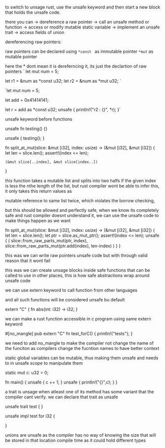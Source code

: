 to switch to unsage rust, use the unsafe keyword and then start a new block that holds the unsafe code.

there you can
-> dereference a raw pointer
-> call an unsafe method or function
-> access or modify mutable static variable
-> implement an unsafe trait
-> access fields of union

dereferencing raw pointers:

raw pointers can be declared using 
`*const ` as immutable pointer
`*mut` as mutable pointer

here the * dont mean it is dereferncing it, its just the declartion of raw pointers
`
let mut num = 5;

let r1 = &num as *const u32;
let r2 = &num as *mut u32; 
`

`let mut num = 5;


let add = 0x41414141;

let r = add as *const u32;
unsafe {
	println!("r2 : {}", *r);
    }`


unsafe keyword before functions

unsafe fn testing() {}

unsafe {
	testing();
}

fn split_at_mut(slice: &mut [i32], index: usize) -> (&mut [i32], &mut [i32]) {
    let len = slice.len();
    assert!(index <= len);

    (&mut slice[..index], &mut slice[index..])
}

this function takes a mutable list and splits into two halfs if the given index is less the nthe length of the list, but rust compiler wont be able to infer this, it only takes this return values as 

mutable reference to same list twice, which violates the borrow checking,

but this should be allowed and perfectly safe, when we know its completely safe and rust compiler doesnt understand it, we can use the unsafe code to make things happen as we want

fn split_at_mut(slice: &mut [i32], index: usize) -> (&mut [i32], &mut [i32]) {
    let len = slice.len();
    let ptr = slice.as_mut_ptr();
    assert!(index <= len);
    unsafe {
        (
            slice::from_raw_parts_mut(ptr, index),
            slice::from_raw_parts_mut(ptr.add(index), len-index)
        )
    }
}

this was we can write raw pointers unsafe code but with through valid reason that it wont fail

this was we can create unsage blocks inside safe functions that can be called to use in other places, this is how safe abstractions wrap around unsafe code

we can use extern keyword to call function from other languages

and all such functions will be considered unsafe bu default

extern "C" {
	fn abs(int: i32) -> i32;
}

we can make a rust function accessible in c program using same extern keyword

#[no_mangle]
pub extern "C" fn test_forC() {
	println!("tests");
}

we need to add no_mangle to make the compiler not change the name of the funciton as compilers change the fucntion names to have better context

static global variables can be mutable, thus making them unsafe and needs to in unsafe scope to manipulate them

static mut c: u32 = 0;

fn main() {
	unsafe {
		c += 1;
	}
	unsafe {
		println!("{}",c);
	}
}

a trait is unsage when atleast one of its method has some variant that the compiler cant verify. we can declare that trait as unsafe

unsafe trait test {
}

unsafe impl test for i32 {

}


unions are unsafe as the compiler has no way of knowing the size that will be stored in that location compile time as it could hold different types

